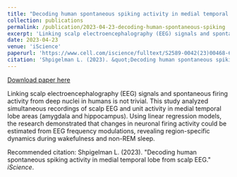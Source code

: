 ```yaml
---
title: "Decoding human spontaneous spiking activity in medial temporal lobe from scalp EEG"
collection: publications
permalink: /publication/2023-04-23-decoding-human-spontaneous-spiking
excerpt: 'Linking scalp electroencephalography (EEG) signals and spontaneous firing activity from deep nuclei in humans is not trivial. This study analyzed simultaneous recordings of scalp EEG and unit activity in medial temporal lobe areas (amygdala and hippocampus). Using linear regression models, the research demonstrated that changes in neuronal firing activity could be estimated from EEG frequency modulations, revealing region-specific dynamics during wakefulness and non-REM sleep.'
date: 2023-04-23
venue: 'iScience'
paperurl: 'https://www.cell.com/iscience/fulltext/S2589-0042(23)00468-6'
citation: 'Shpigelman L. (2023). &quot;Decoding human spontaneous spiking activity in medial temporal lobe from scalp EEG.&quot; <i>iScience</i>.'
---
```


<a href='https://www.cell.com/iscience/fulltext/S2589-0042(23)00468-6'>Download paper here</a>

Linking scalp electroencephalography (EEG) signals and spontaneous firing activity from deep nuclei in humans is not trivial. This study analyzed simultaneous recordings of scalp EEG and unit activity in medial temporal lobe areas (amygdala and hippocampus). Using linear regression models, the research demonstrated that changes in neuronal firing activity could be estimated from EEG frequency modulations, revealing region-specific dynamics during wakefulness and non-REM sleep.

Recommended citation: Shpigelman L. (2023). "Decoding human spontaneous spiking activity in medial temporal lobe from scalp EEG." <i>iScience</i>.